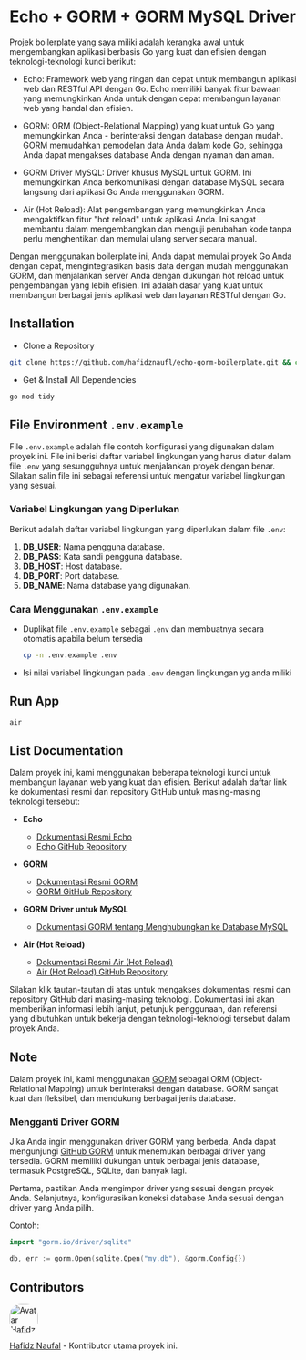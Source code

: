 # Echo + GORM + GORM MySQL Driver

Projek boilerplate yang saya miliki adalah kerangka awal untuk mengembangkan aplikasi berbasis Go yang kuat dan efisien dengan teknologi-teknologi kunci berikut:

- Echo: Framework web yang ringan dan cepat untuk membangun aplikasi web dan RESTful API dengan Go. Echo memiliki banyak fitur bawaan yang memungkinkan Anda untuk dengan cepat membangun layanan web yang handal dan efisien.

- GORM: ORM (Object-Relational Mapping) yang kuat untuk Go yang memungkinkan Anda - berinteraksi dengan database dengan mudah. GORM memudahkan pemodelan data Anda dalam kode Go, sehingga Anda dapat mengakses database Anda dengan nyaman dan aman.

- GORM Driver MySQL: Driver khusus MySQL untuk GORM. Ini memungkinkan Anda berkomunikasi dengan database MySQL secara langsung dari aplikasi Go Anda menggunakan GORM.

- Air (Hot Reload): Alat pengembangan yang memungkinkan Anda mengaktifkan fitur "hot reload" untuk aplikasi Anda. Ini sangat membantu dalam mengembangkan dan menguji perubahan kode tanpa perlu menghentikan dan memulai ulang server secara manual.

Dengan menggunakan boilerplate ini, Anda dapat memulai proyek Go Anda dengan cepat, mengintegrasikan basis data dengan mudah menggunakan GORM, dan menjalankan server Anda dengan dukungan hot reload untuk pengembangan yang lebih efisien. Ini adalah dasar yang kuat untuk membangun berbagai jenis aplikasi web dan layanan RESTful dengan Go.

## Installation

- Clone a Repository
```bash
git clone https://github.com/hafidznaufl/echo-gorm-boilerplate.git && cd echo-gorm-boilerplate
```

- Get & Install All Dependencies
```bash
go mod tidy
```
## File Environment `.env.example`

File `.env.example` adalah file contoh konfigurasi yang digunakan dalam proyek ini. File ini berisi daftar variabel lingkungan yang harus diatur dalam file `.env` yang sesungguhnya untuk menjalankan proyek dengan benar. Silakan salin file ini sebagai referensi untuk mengatur variabel lingkungan yang sesuai.

### Variabel Lingkungan yang Diperlukan

Berikut adalah daftar variabel lingkungan yang diperlukan dalam file `.env`:

1. **DB_USER**: Nama pengguna database.
2. **DB_PASS**: Kata sandi pengguna database.
3. **DB_HOST**: Host database.
4. **DB_PORT**: Port database.
5. **DB_NAME**: Nama database yang digunakan.

### Cara Menggunakan `.env.example`

- Duplikat file `.env.example` sebagai `.env` dan membuatnya secara otomatis apabila belum tersedia

   ```bash
   cp -n .env.example .env
   ```
- Isi nilai variabel lingkungan pada `.env` dengan lingkungan yg anda miliki

## Run App
```bash
air
```

## List Documentation

Dalam proyek ini, kami menggunakan beberapa teknologi kunci untuk membangun layanan web yang kuat dan efisien. Berikut adalah daftar link ke dokumentasi resmi dan repository GitHub untuk masing-masing teknologi tersebut:

- **Echo**
  - [Dokumentasi Resmi Echo](https://echo.labstack.com/)
  - [Echo GitHub Repository](https://github.com/labstack/echo)

- **GORM**
  - [Dokumentasi Resmi GORM](https://gorm.io/docs/)
  - [GORM GitHub Repository](https://github.com/go-gorm/gorm)

- **GORM Driver untuk MySQL**
  - [Dokumentasi GORM tentang Menghubungkan ke Database MySQL](https://gorm.io/docs/connecting_to_the_database.html#MySQL)

- **Air (Hot Reload)**
  - [Dokumentasi Resmi Air (Hot Reload)](https://github.com/cosmtrek/air)
  - [Air (Hot Reload) GitHub Repository](https://github.com/cosmtrek/air)

Silakan klik tautan-tautan di atas untuk mengakses dokumentasi resmi dan repository GitHub dari masing-masing teknologi. Dokumentasi ini akan memberikan informasi lebih lanjut, petunjuk penggunaan, dan referensi yang dibutuhkan untuk bekerja dengan teknologi-teknologi tersebut dalam proyek Anda.

## Note

Dalam proyek ini, kami menggunakan [GORM](https://gorm.io/) sebagai ORM (Object-Relational Mapping) untuk berinteraksi dengan database. GORM sangat kuat dan fleksibel, dan mendukung berbagai jenis database.

### Mengganti Driver GORM

Jika Anda ingin menggunakan driver GORM yang berbeda, Anda dapat mengunjungi [GitHub GORM](https://github.com/go-gorm/gorm) untuk menemukan berbagai driver yang tersedia. GORM memiliki dukungan untuk berbagai jenis database, termasuk PostgreSQL, SQLite, dan banyak lagi.

Pertama, pastikan Anda mengimpor driver yang sesuai dengan proyek Anda. Selanjutnya, konfigurasikan koneksi database Anda sesuai dengan driver yang Anda pilih.

Contoh:
```go
import "gorm.io/driver/sqlite"

db, err := gorm.Open(sqlite.Open("my.db"), &gorm.Config{})
```

## Contributors 

<div style="display: flex; align-items: center;">
   <a href="https://github.com/hafidznaufl" style="display: flex; align-items: center; flex-direction: row;">
    <img src="https://avatars.githubusercontent.com/hafidznaufl?s=50" alt="Avatar Hafidz Naufal" width="50" height="50" style="border-radius: 20px; margin-right: 10px;">
   </a>
</div>

[Hafidz Naufal](https://github.com/hafidznaufl) - Kontributor utama proyek ini.




